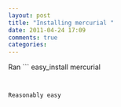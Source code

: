 ```yaml
---
layout: post
title: "Installing mercurial "
date: 2011-04-24 17:09
comments: true
categories: 
---
```


Ran ```
easy_install mercurial
``` which in turns installed the egg in /Library/Python/2.6/site-packages


Reasonably easy

